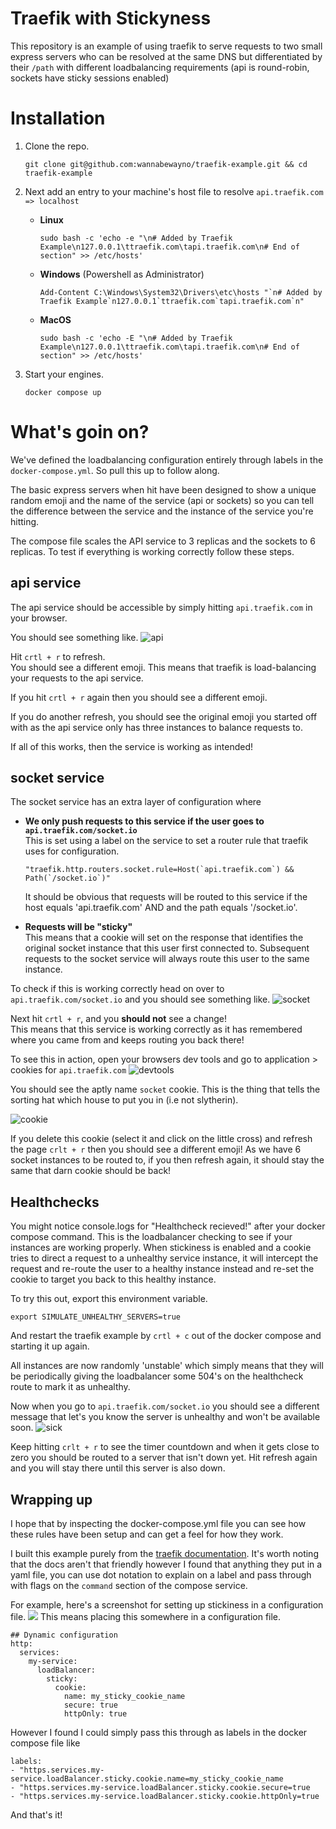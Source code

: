 # Traefik with Stickyness
This repository is an example of using traefik to serve requests to two small express servers who can be resolved at the same DNS but differentiated by their `/path` with different loadbalancing requirements (api is round-robin, sockets have sticky sessions enabled)

# Installation
1. Clone the repo.
    ```
    git clone git@github.com:wannabewayno/traefik-example.git && cd traefik-example
    ```

2. Next add an entry to your machine's host file to resolve `api.traefik.com => localhost`
   - **Linux**
        ```
        sudo bash -c 'echo -e "\n# Added by Traefik Example\n127.0.0.1\ttraefik.com\tapi.traefik.com\n# End of section" >> /etc/hosts'
        ```
   - **Windows** (Powershell as Administrator)
        ```
        Add-Content C:\Windows\System32\Drivers\etc\hosts "`n# Added by Traefik Example`n127.0.0.1`ttraefik.com`tapi.traefik.com`n"
        ```

   - **MacOS**
        ```
        sudo bash -c 'echo -E "\n# Added by Traefik Example\n127.0.0.1\ttraefik.com\tapi.traefik.com\n# End of section" >> /etc/hosts'
        ```

3. Start your engines.
    ```
    docker compose up
    ```

# What's goin on?
We've defined the loadbalancing configuration entirely through labels in the `docker-compose.yml`. So pull this up to follow along.

The basic express servers when hit have been designed to show a unique random emoji and the name of the service (api or sockets) so you can tell the difference between the service and the instance of the service you're hitting.

The compose file scales the API service to 3 replicas and the sockets to 6 replicas.
To test if everything is working correctly follow these steps.

## api service
The api service should be accessible by simply hitting `api.traefik.com` in your browser.

You should see something like.
![api](./assets/api-traefik-screenshot.png)

Hit `crtl + r` to refresh.\
You should see a different emoji. This means that traefik is load-balancing your requests to the api service.

If you hit `crtl + r` again then you should see a different emoji.

If you do another refresh, you should see the original emoji you started off with as the api service only has three instances to balance requests to.

If all of this works, then the service is working as intended!

## socket service
The socket service has an extra layer of configuration where
- **We only push requests to this service if the user goes to `api.traefik.com/socket.io`**\
  This is set using a label on the service to set a router rule that traefik uses for configuration.
  ```
  "traefik.http.routers.socket.rule=Host(`api.traefik.com`) && Path(`/socket.io`)"
  ```
  It should be obvious that requests will be routed to this service if the host equals 'api.traefik.com' AND and the path equals '/socket.io'.

- **Requests will be "sticky"**\
    This means that a cookie will set on the response that identifies the original socket instance that this user first connected to. Subsequent requests to the socket service will always route this user to the same instance.

To check if this is working correctly head on over to `api.traefik.com/socket.io` and you should see something like.
![socket](./assets/socket-traefik-screenshot.png)

Next hit `crtl + r`, and you **should not** see a change!\
This means that this service is working correctly as it has remembered where you came from and keeps routing you back there!

To see this in action, open your browsers dev tools and go to application > cookies for `api.traefik.com`
![devtools](./assets/socket-dev-tool-application.png)

You should see the aptly name `socket` cookie. This is the thing that tells the sorting hat which house to put you in (i.e not slytherin).

![cookie](./assets/socket-cookie.png)

If you delete this cookie (select it and click on the little cross) and refresh the page `crlt + r` then you should see a different emoji! As we have 6 socket instances to be routed to, if you then refresh again, it should stay the same that darn cookie should be back!

## Healthchecks
You might notice console.logs for "Healthcheck recieved!" after your docker compose command. This is the loadbalancer checking to see if your instances are working properly. When stickiness is enabled and a cookie tries to direct a request to a unhealthy service instance, it will intercept the request and re-route the user to a healthy instance instead and re-set the cookie to target you back to this healthy instance.

To try this out, export this environment variable.
```
export SIMULATE_UNHEALTHY_SERVERS=true
```

And restart the traefik example by `crtl + c` out of the docker compose and starting it up again.

All instances are now randomly 'unstable' which simply means that they will be periodically giving the loadbalancer some 504's on the healthcheck route to mark it as unhealthy.

Now when you go to `api.traefik.com/socket.io` you should see a different message that let's you know the server is unhealthy and won't be available soon.
![sick](./assets/socket-unhealthy.png)

Keep hitting `crlt + r` to see the timer countdown and when it gets close to zero you should be routed to a server that isn't down yet. Hit refresh again and you will stay there until this server is also down.

## Wrapping up
I hope that by inspecting the docker-compose.yml file you can see how these rules have been setup and can get a feel for how they work.

I built this example purely from the [traefik documentation](https://doc.traefik.io/traefik/routing/services/). It's worth noting that the docs aren't that friendly however I found that anything they put in a yaml file, you can use dot notation to explain on a label and pass through with flags on the `command` section of the compose service.

For example, here's a screenshot for setting up stickiness in a configuration file.
![](./assets/traefik-docs.png)
This means placing this somewhere in a configuration file.
```
## Dynamic configuration
http:
  services:
    my-service:
      loadBalancer:
        sticky:
          cookie:
            name: my_sticky_cookie_name
            secure: true
            httpOnly: true
```

However I found I could simply pass this through as labels in the docker compose file like
```
labels:
- "https.services.my-service.loadBalancer.sticky.cookie.name=my_sticky_cookie_name
- "https.services.my-service.loadBalancer.sticky.cookie.secure=true
- "https.services.my-service.loadBalancer.sticky.cookie.httpOnly=true
```

And that's it!